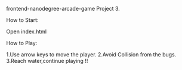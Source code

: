 frontend-nanodegree-arcade-game Project 3.

How to Start:

Open index.html

How to Play:

1.Use arrow keys to move the player.
2.Avoid Collision from the bugs.
3.Reach water,continue playing !!